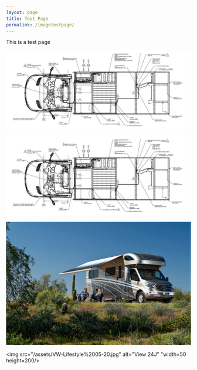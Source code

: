 ```yaml
---
layout: page
title: Test Page
permalink: /imagetestpage/
---
```


This is a test page

<img src="/assets/vandrawing.jpg">

![vandrawing](/assets/vandrawing.jpg)


<img src="/assets/VW-Lifestyle%2005-20.jpg">
  
<img src="/assets/VW-Lifestyle%2005-20.jpg" alt="View 24J" "width=50 height=200/>

<div style="background-image: url(/assets/vandrawing.jpg);
                                                              

